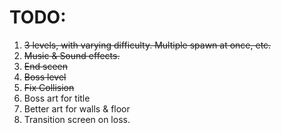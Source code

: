 # TODO:

1. ~~3 levels, with varying difficulty. Multiple spawn at once, etc.~~
2. ~~Music & Sound effects.~~
3. ~~End sceen~~
4. ~~Boss level~~
5. ~~Fix Collision~~
6. Boss art for title
7. Better art for walls & floor
8. Transition screen on loss.